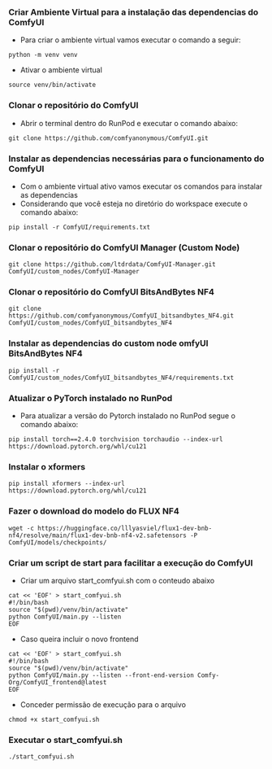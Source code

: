 ### Criar Ambiente Virtual para a instalação das dependencias do ComfyUI

* Para criar o ambiente virtual vamos executar o comando a seguir:

```
python -m venv venv
```
* Ativar o ambiente virtual

```
source venv/bin/activate
```

### Clonar o repositório do ComfyUI

* Abrir o terminal dentro do RunPod e executar o comando abaixo:

```
git clone https://github.com/comfyanonymous/ComfyUI.git
```

### Instalar as dependencias necessárias para o funcionamento do ComfyUI

* Com o ambiente virtual ativo vamos executar os comandos para instalar as dependencias
* Considerando que você esteja no diretório do workspace execute o comando abaixo:

```
pip install -r ComfyUI/requirements.txt
```

### Clonar o repositório do ComfyUI Manager (Custom Node)


```
git clone https://github.com/ltdrdata/ComfyUI-Manager.git ComfyUI/custom_nodes/ComfyUI-Manager
```

### Clonar o repositório do ComfyUI BitsAndBytes NF4

```
git clone https://github.com/comfyanonymous/ComfyUI_bitsandbytes_NF4.git ComfyUI/custom_nodes/ComfyUI_bitsandbytes_NF4
```

### Instalar as dependencias do custom node omfyUI BitsAndBytes NF4

```
pip install -r ComfyUI/custom_nodes/ComfyUI_bitsandbytes_NF4/requirements.txt
```

### Atualizar o PyTorch instalado no RunPod

* Para atualizar a versão do Pytorch instalado no RunPod segue o comando abaixo:

```
pip install torch==2.4.0 torchvision torchaudio --index-url https://download.pytorch.org/whl/cu121
```

### Instalar o xformers

```
pip install xformers --index-url https://download.pytorch.org/whl/cu121
```

### Fazer o download do modelo do FLUX NF4

```
wget -c https://huggingface.co/lllyasviel/flux1-dev-bnb-nf4/resolve/main/flux1-dev-bnb-nf4-v2.safetensors -P ComfyUI/models/checkpoints/
```


### Criar um script de start para facilitar a execução do ComfyUI

* Criar um arquivo start_comfyui.sh com o conteudo abaixo

```
cat << 'EOF' > start_comfyui.sh
#!/bin/bash
source "$(pwd)/venv/bin/activate"
python ComfyUI/main.py --listen
EOF
````

* Caso queira incluir o novo frontend

```
cat << 'EOF' > start_comfyui.sh
#!/bin/bash
source "$(pwd)/venv/bin/activate"
python ComfyUI/main.py --listen --front-end-version Comfy-Org/ComfyUI_frontend@latest
EOF
````

* Conceder permissão de execução para o arquivo

```
chmod +x start_comfyui.sh
```

### Executar o start_comfyui.sh

```
./start_comfyui.sh
```